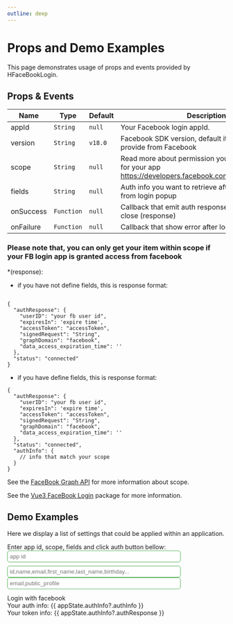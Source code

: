 ```yaml
---
outline: deep
---
```


# Props and Demo Examples

This page demonstrates usage of props and events provided by HFaceBookLogin.

## Props & Events

| Name | Type | Default | Description |
| --- | --- | --- | --- |
| appId | `String` | `null` | Your Facebook login appId. |
| version | `String` | `v18.0` | Facebook SDK version, default it latest version provide from Facebook |
| scope | `String` | `null` | Read more about permission you want user share for your app https://developers.facebook.com/docs/permissions/ |
| fields | `String` | `null` | Auth info you want to retrieve after authenticating from login popup |
| onSuccess | `Function` | `null` | Callback that emit auth response after login popup close (response) |
| onFailure | `Function` | `null` | Callback that show error after login popup close |

### Please note that, you can only get your item within scope if your FB login app is granted access from facebook

*(response): 
- if you have not define fields, this is response format:
```

{
  "authResponse": {
    "userID": "your fb user id",
    "expiresIn": 'expire time',
    "accessToken": "accessToken",
    "signedRequest": "String",
    "graphDomain": "facebook",
    "data_access_expiration_time": ''
  },
  "status": "connected"
}
```

- if you have define fields, this is response format:

```
{
  "authResponse": {
    "userID": "your fb user id",
    "expiresIn": 'expire time',
    "accessToken": "accessToken",
    "signedRequest": "String",
    "graphDomain": "facebook",
    "data_access_expiration_time": ''
  },
  "status": "connected",
  "authInfo": {
    // info that match your scope 
  }
}
```
See the [FaceBook Graph API](https://developers.facebook.com/tools/explorer) for more information about scope.

See the [Vue3 FaceBook Login](https://www.npmjs.com/package/@dotrungduchd/vue3-facebook-login) package for more information.


## Demo Examples

Here we display a list of settings that could be applied within an application.

<script setup lang="ts">
import { ref, reactive } from 'vue'
import pkg from "@dotrungduchd/vue3-facebook-login";
const { HFaceBookLogin } = pkg

const appState = reactive({
  appId: "391069538168549",
  scope: "email,public_profile",
  fields: "id,email",
  authInfo: undefined
})

const onSuccess = (response) => {
  appState.authInfo = response
  console.log(appState.authInfo)
}

const onFailure = () => {
  alert('Please check your appId and scope')
}
</script>
<div>Enter app id, scope, fields and click auth button bellow:</div>
<input v-model="appState.appId" placeholder="app id" style="width: 400px;border: 1px solid #4caf50;padding: 5px;border-radius: 5px;margin-bottom: 8px" /> <br />
<input v-model="appState.fields" placeholder="id,name,email,first_name,last_name,birthday..." style="width: 400px;border: 1px solid #4caf50;padding: 5px;border-radius: 5px" />
<input v-model="appState.scope" placeholder="email,public_profile" style="width: 400px;border: 1px solid #4caf50;padding: 5px;border-radius: 5px" />

<div style="margin-top: 12px" v-if="appState.appId">
  <HFaceBookLogin
    v-slot="fbLogin"
    :app-id="appState.appId"
    :scope="appState.scope"
    :fields="appState.fields"
    @onSuccess="onSuccess"
    @onFailure="onFailure"
  >
    <span @click="fbLogin.initFBLogin" class="fb-button">Login with facebook</span>
  </HFaceBookLogin>
</div>

<div class="authContent">
  <div v-if="appState.authInfo?.authInfo">Your auth info: {{ appState.authInfo?.authInfo }}</div>
  <div v-if="appState.authInfo">
    Your token info: {{ appState.authInfo?.authResponse }}
  </div>
</div>

